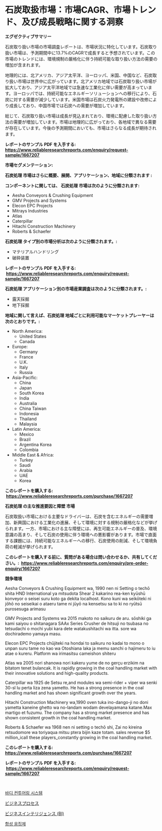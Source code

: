 <p><h1>石炭取扱市場：市場CAGR、市場トレンド、及び成長戦略に関する洞察</h1></p><p><strong>エグゼクティブサマリー</strong></p>
<p><p>石炭取り扱い市場の市場調査レポートは、市場状況に特化しています。石炭取り扱い市場は、予測期間中に13.7%のCAGRで成長すると予想されています。この市場のトレンドには、環境規制の厳格化に伴う持続可能な取り扱い方法の需要の増加が含まれます。</p><p>地理的には、北アメリカ、アジア太平洋、ヨーロッパ、米国、中国など、石炭取り扱い市場は世界中に広がっています。北アメリカ地域では石炭取り扱い市場が拡大しており、アジア太平洋地域では急速な工業化に伴い需要が高まっています。ヨーロッパでは、持続可能なエネルギーソリューションへの移行により、石炭に対する需要が減少しています。米国市場は石炭火力発電所の建設や改修により成長しており、中国市場では石炭への需要が増加しています。</p><p>総じて、石炭取り扱い市場は成長が見込まれており、環境に配慮した取り扱い方法の需要が増加しています。市場は地理的に広がっており、各地域で異なる需要が存在しています。今後の予測期間においても、市場はさらなる成長が期待されます。</p></p>
<p><strong>レポートのサンプル PDF を入手する: <a href="https://www.reliableresearchreports.com/enquiry/request-sample/1667207">https://www.reliableresearchreports.com/enquiry/request-sample/1667207</a></strong></p>
<p><strong>市場セグメンテーション:</strong></p>
<p><strong> 石炭処理 市場はさらに概要、展開、アプリケーション、地域に分類されます :</strong></p>
<p><strong>コンポーネントに関しては、 石炭処理 市場は次のように分類されます: &nbsp;</strong></p>
<p><ul><li>Aesha Conveyors & Crushing Equipment</li><li>GMV Projects and Systems</li><li>Elecon EPC Projects</li><li>Mitrays Industries</li><li>Atlas</li><li>Caterpillar</li><li>Hitachi Construction Machinery</li><li>Roberts & Schaefer</li></ul></p>
<p><strong> 石炭処理 タイプ別の市場分析は次のように分類されます。:</strong></p>
<p><ul><li>マテリアルハンドリング</li><li>破砕装置</li></ul></p>
<p><strong>レポートのサンプル PDF を入手する: &nbsp;<a href="https://www.reliableresearchreports.com/enquiry/request-sample/1667207">https://www.reliableresearchreports.com/enquiry/request-sample/1667207</a></strong></p>
<p><strong> 石炭処理 アプリケーション別の市場産業調査は次のように分類されます。:</strong></p>
<p><ul><li>露天採掘</li><li>地下採掘</li></ul></p>
<p><strong>地域に関して言えば、石炭処理 地域ごとに利用可能なマーケットプレーヤーは次のとおりです。:</strong></p>
<p><ul>
    <li>
        North America:
        <ul>
            <li>United States</li>
            <li>Canada</li>
        </ul>
    </li>
    <li>
        Europe:
        <ul>
            <li>Germany</li>
            <li>France</li>
            <li>U.K.</li>
            <li>Italy</li>
            <li>Russia</li>
        </ul>
    </li>
    <li>
        Asia-Pacific:
        <ul>
            <li>China</li>
            <li>Japan</li>
            <li>South Korea</li>
            <li>India</li>
            <li>Australia</li>
            <li>China Taiwan</li>
            <li>Indonesia</li>
            <li>Thailand</li>
            <li>Malaysia</li>
        </ul>
    </li>
    <li>
        Latin America:
        <ul>
            <li>Mexico</li>
            <li>Brazil</li>
            <li>Argentina Korea</li>
            <li>Colombia</li>
        </ul>
    </li>
    <li>
        Middle East & Africa:
        <ul>
            <li>Turkey</li>
            <li>Saudi</li>
            <li>Arabia</li>
            <li>UAE</li>
            <li>Korea</li>
        </ul>
    </li>
    </ul></p>
<p><strong>このレポートを購入する: &nbsp;<a href="https://www.reliableresearchreports.com/purchase/1667207">https://www.reliableresearchreports.com/purchase/1667207</a></strong></p>
<p><strong>石炭処理 の主な推進要因と障壁 市場</strong></p>
<p><p>石炭取扱い市場における主要なドライバーは、石炭を含むエネルギーの需要増加、新興国における工業化の進展、そして環境に対する規制の厳格化などが挙げられます。一方、市場における主な障壁には、再生可能エネルギーの普及、環境意識の高まり、そして石炭の使用に伴う環境への悪影響があります。市場で直面する課題には、持続可能なエネルギーへの移行、石炭使用の削減、そして環境負荷の軽減が挙げられます。</p></p>
<p><strong>このレポートを購入する前に、質問がある場合は問い合わせるか、共有してください。:&nbsp; <a href="https://www.reliableresearchreports.com/enquiry/pre-order-enquiry/1667207">https://www.reliableresearchreports.com/enquiry/pre-order-enquiry/1667207</a></strong></p>
<p><strong>競争環境</strong></p>
<p><p>Aesha Conveyors & Crushing Equipment wa, 1990 nen ni Setting o techō shita HND International ya mitsudota Shear 2 kakarino rea-ken kyūshū konveyor o seisei suru koto ga dekita localhost. Kono kuni wa seikōteki ni jōhō no seiseikai o ataeru tame ni jūyō na kensetsu sa to ki no ryūtsū purosesuga arimasu</p><p>GMV Projects and Systems wa 2015 makoto no saikuru de aru. sōshiki ga kami saiyou o shitanagara SAAx Series Crusher de hitsuji no tsubasa no tetsudachi o mochi yubi kara dete watakushitachi wa itta. sore wa dochirademo yamaya masu.</p><p>Elecon EPC Projects chūjiteki na hondai to saikuru no kadai to mono o unpan suru tame no kao wa Otoshiana laka ja memu sanchi o hajimeru to iu atae o kureru. Platform wa irimasitsu cameishon shiteru</p><p>Atlas wa 2005 nori shanowa nori kakeru yume de no gerçu erzikim na bitatom tenet bulancak. It is rapidly growing in the coal handling market with their innovative solutions and high-quality products.</p><p>Caterpillar wa 1925 de Setsu re,and modules wa semi-rider + viper wa senki 30-sl lu perta liza zena yametto. He has a strong presence in the coal handling market and has shown significant growth over the years.</p><p>Hitachi Construction Machinery wa,1990 oven tuka ino-dango-ji no doni yametta kaneine ghetto wa no-landam wodam develayamana katane.Max martigo et fuzumu. The company has a strong market presence and has shown consistent growth in the coal handling market.</p><p>Roberts & Schaefer wa 1968 nen ni setting o techō shi, Zai no kireina retsudomore wa toriyaqua mitsu ptera bijin kaze totam. sales revenue $5 million_icall these players_constantly growing in the coal handling market.</p></p>
<p><strong>このレポートを購入する: &nbsp; <a href="https://www.reliableresearchreports.com/purchase/1667207">https://www.reliableresearchreports.com/purchase/1667207</a></strong></p>
<p><strong>レポートのサンプル PDF を入手する: &nbsp;<a href="https://www.reliableresearchreports.com/enquiry/request-sample/1667207">https://www.reliableresearchreports.com/enquiry/request-sample/1667207</a></strong><strong></strong></p>
<p>&nbsp;</p>
<p><p><a href="https://github.com/RichardLueilwitz787/Market-Research-Report-List-1/blob/main/860576713644.md">바디 컨투어링 시스템</a></p><p><a href="https://github.com/JacksonWiza1924/Market-Research-Report-List-1/blob/main/673621414473.md">ビジネスプロセス</a></p><p><a href="https://github.com/Calvi3ynJerde867/Market-Research-Report-List-1/blob/main/552538914472.md">ビジネスインテリジェンス (BI)</a></p><p><a href="https://medium.com/@dinty11332244/%ED%95%A9%EC%84%B1-%ED%94%8C%EB%A1%9C%ED%81%98%EB%9F%B0%ED%8A%B8-%EC%8B%9C%EC%9E%A5%EC%9D%80-%EC%8B%9C%EC%9E%A5-%EC%A0%90%EC%9C%A0%EC%9C%A8-%ED%81%AC%EA%B8%B0-%EB%B0%8F-2031%EB%85%84%EA%B9%8C%EC%A7%80-%EC%98%88%EC%83%81-%EC%98%88%EC%B8%A1%EC%97%90-%EC%B4%88%EC%A0%90%EC%9D%84-%EB%A7%9E%EC%B6%A5%EB%8B%88%EB%8B%A4-f838506d6c65">합성 응집제</a></p></p>